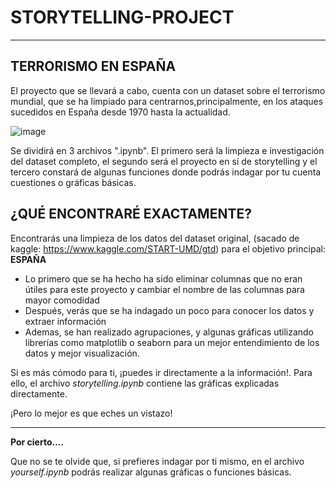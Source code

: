 # STORYTELLING-PROJECT

-------
## TERRORISMO EN ESPAÑA
El proyecto que se llevará a cabo, cuenta con un dataset sobre el terrorismo mundial, que se ha limpiado para centrarnos,principalmente, en los ataques sucedidos en España desde 1970 hasta la actualidad.

![image](https://user-images.githubusercontent.com/66179117/92415334-bb4ca580-f158-11ea-95e4-a30d9e48d62a.png)

Se dividirá en 3 archivos ".ipynb". El primero será la limpieza e investigación del dataset completo, el segundo será el proyecto en sí de storytelling y el tercero constará de algunas funciones donde podrás indagar por tu cuenta cuestiones o gráficas básicas.

## ¿QUÉ ENCONTRARÉ EXACTAMENTE?

Encontrarás una limpieza de los datos del dataset original, (sacado de kaggle: https://www.kaggle.com/START-UMD/gtd) para el objetivo principal: **ESPAÑA**

-  Lo primero que se ha hecho ha sido eliminar columnas que no eran útiles para este proyecto y cambiar el nombre de las columnas para mayor comodidad
- Después, verás que se ha indagado un poco para conocer los datos y extraer información
- Ademas, se han realizado agrupaciones, y algunas gráficas utilizando librerías como matplotlib o seaborn para un mejor entendimiento de los datos y mejor visualización.

Si es más cómodo para ti, ¡puedes ir directamente a la información!. Para ello, el archivo *storytelling.ipynb* contiene las gráficas explicadas directamente.

¡Pero lo mejor es que eches un vistazo!

--------- 
**Por cierto....**

Que no se te olvide que, si prefieres indagar por ti mismo, en el archivo *yourself.ipynb* podrás realizar algunas gráficas o funciones básicas.

